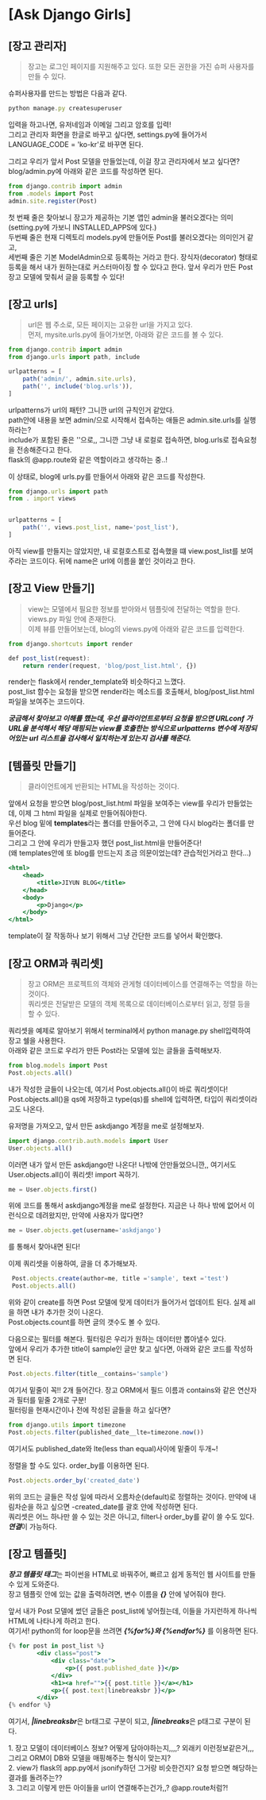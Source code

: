 # [Ask Django Girls]
## [장고 관리자]
> 장고는 로그인 페이지를 지원해주고 있다. 또한 모든 권한을 가진 슈퍼 사용자를 만들 수 있다.                

슈퍼사용자를 만드는 방법은 다음과 같다.
```jsx
python manage.py createsuperuser
```
입력을 하고나면, 유저네임과 이메일 그리고 암호를 입력!        
그리고 관리자 화면을 한글로 바꾸고 싶다면, settings.py에 들어가서 LANGUAGE_CODE = 'ko-kr'로 바꾸면 된다.
     
그리고 우리가 앞서 Post 모델을 만들었는데, 이걸 장고 관리자에서 보고 싶다면?    
blog/admin.py에 아래와 같은 코드를 작성하면 된다.
```jsx
from django.contrib import admin
from .models import Post
admin.site.register(Post)
```
첫 번째 줄은 찾아보니 장고가 제공하는 기본 앱인 admin을 불러오겠다는 의미(setting.py에 가보니 INSTALLED_APPS에 있다.)    
두번째 줄은 현재 디렉토리 models.py에 만들어둔 Post를 불러오겠다는 의미인거 같고,   
세번째 줄은 기본 ModelAdmin으로 등록하는 거라고 한다. 장식자(decorator) 형태로 등록을 해서 내가 원하는대로 커스터마이징 할 수 있다고 한다. 
앞서 우리가 만든 Post 장고 모델에 맞춰서 글을 등록할 수 있다!
      
## [장고 urls]
> url은 웹 주소로, 모든 페이지는 고유한 url을 가지고 있다.           
먼저, mysite.urls.py에 들어가보면, 아래와 같은 코드를 볼 수 있다.
```jsx
from django.contrib import admin
from django.urls import path, include

urlpatterns = [
    path('admin/', admin.site.urls),
    path('', include('blog.urls')),
]
```
urlpatterns가 url의 패턴? 그니깐 url의 규칙인거 같았다.          
path안에 내용을 보면 admin/으로 시작해서 접속하는 애들은 admin.site.urls를 실행하라는?    
include가 포함된 줄은 ''으로,, 그니깐 그냥 내 로컬로 접속하면, blog.urls로 접속요청을 전송해준다고 한다.      
flask의 @app.route와 같은 역할이라고 생각하는 중..!   
    
이 상태로, blog에 urls.py를 만들어서 아래와 같은 코드를 작성한다.
```jsx
from django.urls import path
from . import views


urlpatterns = [
    path('', views.post_list, name='post_list'),
]
```
아직 view를 만들지는 않았지만,  내 로컬호스트로 접속했을 떄 view.post_list를 보여주라는 코드이다. 뒤에 name은 url에 이름을 붙인 것이라고 한다.    
    
## [장고 View 만들기]
> view는 모델에서 필요한 정보를 받아와서 템플릿에 전달하는 역할을 한다. views.py 파일 안에 존재한다.            
이제 뷰를 만들어보는데, blog의 views.py에 아래와 같은 코드를 입력한다.   
```jsx
from django.shortcuts import render

def post_list(request):
    return render(request, 'blog/post_list.html', {})
```
render는 flask에서 render_template와 비슷하다고 느꼈다.   
post_list 함수는 요청을 받으면 render라는 메소드를 호출해서, blog/post_list.html파일을 보여주는 코드이다.   
      
***궁금해서 찾아보고 이해를 했는데, 우선 클라이언트로부터 요청을 받으면 URLconf 가 URL을 분석해서 해당 매핑되는 view를 호출한는 방식으로
urlpatterns 변수에 저장되어있는 url 리스트을 검사해서 일치하는게 있는지 검사를 해준다.***         
        
## [템플릿 만들기]
> 클라이언트에게 반환되는 HTML을 작성하는 것이다.
      
앞에서 요청을 받으면 blog/post_list.html 파일을 보여주는 view를 우리가 만들었는데, 이제 그 html 파일을 실제로 만들어줘야한다.                  
우선 blog 밑에 **templates**라는 폴더를 만들어주고, 그 안에 다시 blog라는 폴더를 만들어준다.                 
그리고 그 안에 우리가 만들고자 했던 post_list.html을 만들어준다!     
(왜 templates안에 또 blog를 만드는지 조금 의문이었는데? 관습적인거라고 한다...)     
```jsx
<html>
    <head>
        <title>JIYUN BLOG</title>
    </head>
    <body>
        <p>Django</p>
    </body>
</html>

```
template이 잘 작동하나 보기 위해서 그냥 간단한 코드를 넣어서 확인했다.    
    
## [장고 ORM과 쿼리셋]
> 장고 ORM은 프로젝트의 객체와 관게형 데이터베이스를 연결해주는 역할을 하는 것이다.                            
> 쿼리셋은 전달받은 모델의 객체 목록으로 데이터베이스로부터 읽고, 정렬 등을 할 수 있다. 
        
쿼리셋을 예제로 알아보기 위해서 terminal에서 python manage.py shell입력하여 장고 쉘을 사용한다.   
아래와 같은 코드로 우리가 만든 Post라는 모델에 있는 글들을 출력해보자.
```jsx
from blog.models import Post
Post.objects.all()
```
내가 작성한 글들이 나오는데, 여기서 Post.objects.all()이 바로 쿼리셋이다!     
Post.objects.all()을 qs에 저장하고 type(qs)를 shell에 입력하면, 타입이 쿼리셋이라고도 나온다.      
          
유저명을 가져오고, 앞서 만든 askdjango 계정을 me로 설정해보자.
```jsx
import django.contrib.auth.models import User
User.objects.all()
```
이러면 내가 앞서 만든 askdjango만 나온다! 나밖에 안만들었으니깐,, 여기서도 User.objects.all()이 쿼리셋! import 꼭하기.    
```jsx
me = User.objects.first()
```
위에 코드를 통해서 askdjango계정을 me로 설정한다. 지금은 나 하나 밖에 없어서 이런식으로 데려왔지만, 만약에 사용자가 많다면?
```jsx
me = User.objects.get(username='askdjango')
```
를 통해서 찾아내면 된다!
    
이제 쿼리셋을 이용하여, 글을 더 추가해보자.
```jsx
 Post.objects.create(author=me, title ='sample', text ='test')
 Post.objects.all()
```
위와 같이 create를 하면 Post 모델에 맞게 데이터가 들어가서 업데이트 된다. 실제 all을 하면 내가 추가한 것이 나온다.         
Post.objects.count를 하면 글의 갯수도 볼 수 있다.

다음으로는 필터를 해본다. 필터링은 우리가 원하는 데이터만 뽑아낼수 있다.         
앞에서 우리가 추가한 title이 sample인 글만 찾고 싶다면, 아래와 같은 코드를 작성하면 된다.
```jsx
Post.objects.filter(title__contains='sample')
```
여기서 밑줄이 꼭!! 2개 들어간다. 장고 ORM에서 필드 이름과 contains와 같은 연산자과 필터를 밑줄 2개로 구분!       
필터링을 현재시간이나 전에 작성된 글들을 하고 싶다면?
```jsx
from django.utils import timezone
Post.objects.filter(published_date__lte=timezone.now())
```
여기서도 published_date와 lte(less than equal)사이에 밑줄이 두개~!   
    
정렬을 할 수도 있다. order_by를 이용하면 된다.
```jsx
Post.objects.order_by('created_date')
```
위의 코드는 글들은 작성 일에 따라서 오름차순(default)로 정렬하는 것이다. 만약에 내림차순을 하고 싶으면 -created_date를 괄호 안에 작성하면 된다.      
쿼리셋은 어느 하나만 쓸 수 있는 것은 아니고, filter나 order_by를 같이 쓸 수도 있다. ***연결***이 가능하다.                  
                    
## [장고 템플릿]
***장고 템플릿 태그***는 파이썬을 HTML로 바꿔주어, 빠르고 쉽게 동적인 웹 사이트를 만들 수 있게 도와준다.                
장고 템플릿 안에 있는 값을 출력하려면, 변수 이름을 ***{}*** 안에 넣어줘야 한다.          
               
앞서 내가 Post 모델에 썼던 글들은 post_list에 넣어줬는데, 이들을 가지런하게 하나씩 HTML에 나타나게 하려고 한다.                          
여기서! python의 for loop문을 쓰려면 ***{%for%}와 {%endfor%}*** 를 이용하면 된다.
```jsx
{% for post in post_list %}
        <div class="post">
            <div class="date">
                <p>{{ post.published_date }}</p>
            </div>
            <h1><a href="">{{ post.title }}</a></h1>
            <p>{{ post.text|linebreaksbr }}</p>
        </div>
{% endfor %}
```
여기서, ***|linebreaksbr***은 br태그로 구분이 되고, ***|linebreaks***은 p태그로 구분이 된다.                                              

<Question>
1. 장고 모델이 데이터베이스 정보? 어떻게 담아야하는지,,,,? 외래키 이런정보같은거,,,그리고 ORM이 DB와 모델을 매핑해주는 형식이 맞는지?<br>             
2. view가 flask의 app.py에서 jsonify하던 그거랑 비슷한건지? 요청 받으면 해당하는 결과를 돌려주는??<br>
3. 그리고 이렇게 만든 아이들을 url이 연결해주는건가,,? @app.route처럼?!<br>                                               
